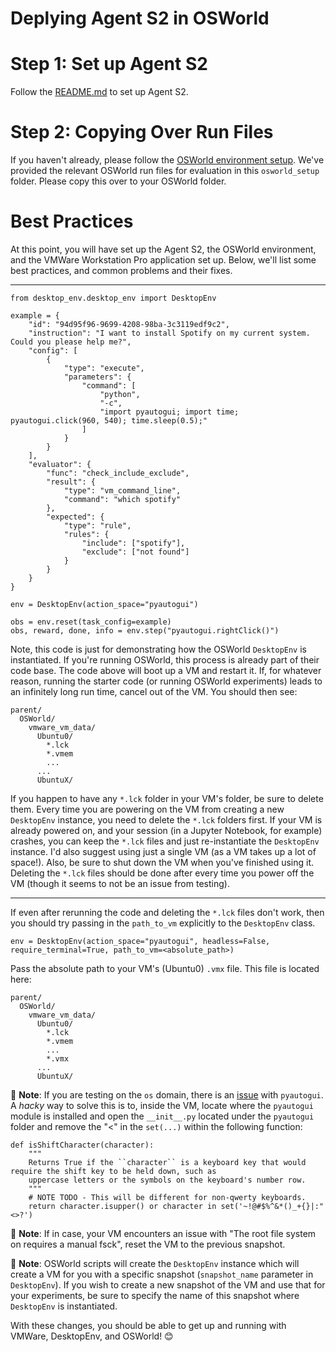 # Deplying Agent S2 in OSWorld

# Step 1: Set up Agent S2

Follow the [README.md](https://github.com/simular-ai/Agent-S/blob/main/README.md) to set up Agent S2.

# Step 2: Copying Over Run Files

If you haven't already, please follow the [OSWorld environment setup](https://github.com/xlang-ai/OSWorld/blob/main/README.md). We've provided the relevant OSWorld run files for evaluation in this `osworld_setup` folder. Please copy this over to your OSWorld folder.

# Best Practices

At this point, you will have set up the Agent S2, the OSWorld environment, and the VMWare Workstation Pro application set up. Below, we'll list some best practices, and common problems and their fixes.

---

```
from desktop_env.desktop_env import DesktopEnv

example = {
    "id": "94d95f96-9699-4208-98ba-3c3119edf9c2",
    "instruction": "I want to install Spotify on my current system. Could you please help me?",
    "config": [
        {
            "type": "execute",
            "parameters": {
                "command": [
                    "python",
                    "-c",
                    "import pyautogui; import time; pyautogui.click(960, 540); time.sleep(0.5);"
                ]
            }
        }
    ],
    "evaluator": {
        "func": "check_include_exclude",
        "result": {
            "type": "vm_command_line",
            "command": "which spotify"
        },
        "expected": {
            "type": "rule",
            "rules": {
                "include": ["spotify"],
                "exclude": ["not found"]
            }
        }
    }
}

env = DesktopEnv(action_space="pyautogui")

obs = env.reset(task_config=example)
obs, reward, done, info = env.step("pyautogui.rightClick()")
```

Note, this code is just for demonstrating how the OSWorld `DesktopEnv` is instantiated. If you're running OSWorld, this process is already part of their code base. The code above will boot up a VM and restart it. If, for whatever reason, running the starter code (or running OSWorld experiments) leads to an infinitely long run time, cancel out of the VM.
You should then see:

```
parent/
  OSWorld/
    vmware_vm_data/
      Ubuntu0/
        *.lck
        *.vmem
        ...
      ...
      UbuntuX/
```

If you happen to have any `*.lck` folder in your VM's folder, be sure to delete them. Every time you are powering on the VM from creating a new `DesktopEnv` instance, you need to 
delete the `*.lck` folders first. If your VM is already powered on, and your session (in a Jupyter Notebook, for example) crashes, you can keep the `*.lck` files and just re-instantiate the `DesktopEnv` instance. I'd also suggest using just a single VM (as a VM takes up a lot of space!). Also, be sure to shut down the VM when you've finished using it. Deleting the `*.lck` files should be done after every time you power off the VM (though it seems to not be an issue from testing).

---

If even after rerunning the code and deleting the `*.lck` files don't work, then you should try passing in the `path_to_vm` explicitly to the `DesktopEnv` class. 

```
env = DesktopEnv(action_space="pyautogui", headless=False, require_terminal=True, path_to_vm=<absolute_path>)
```

Pass the absolute path to your VM's (Ubuntu0) `.vmx` file. This file is located here:


```
parent/
  OSWorld/
    vmware_vm_data/
      Ubuntu0/
        *.lck
        *.vmem
        ...
        *.vmx
      ...
      UbuntuX/
```

📌 **Note**: If you are testing on the `os` domain, there is an [issue](https://github.com/asweigart/pyautogui/issues/198#issuecomment-1465268536) with `pyautogui`. A *hacky* way to solve this is to, inside the VM, locate where the `pyautogui` module is installed and open the `__init__.py` located under the `pyautogui` folder and remove the "<" in the `set(...)` within the following function: 

```
def isShiftCharacter(character):
    """
    Returns True if the ``character`` is a keyboard key that would require the shift key to be held down, such as
    uppercase letters or the symbols on the keyboard's number row.
    """
    # NOTE TODO - This will be different for non-qwerty keyboards.
    return character.isupper() or character in set('~!@#$%^&*()_+{}|:"<>?')
```

📌 **Note**: If in case, your VM encounters an issue with "The root file system on <path> requires a manual fsck", reset the VM to the previous snapshot. 

📌 **Note**: OSWorld scripts will create the `DesktopEnv` instance which will create a VM for you with a specific snapshot (`snapshot_name` parameter in `DesktopEnv`). If you wish to create a new snapshot of the VM and use that for your experiments, be sure to specify the name of this snapshot where `DesktopEnv` is instantiated.

With these changes, you should be able to get up and running with VMWare, DesktopEnv, and OSWorld! 😊